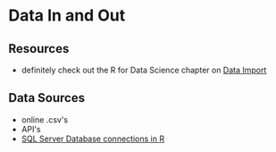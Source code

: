 # Data In and Out

## Resources

- definitely check out the R for Data Science chapter on [Data Import](https://r4ds.had.co.nz/data-import.html)

## Data Sources

- online .csv's
- API's
- [SQL Server Database connections in R](https://nhsrcommunity.com/blog/sql-server-database-connections-in-r/)
